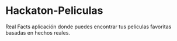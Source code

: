 # Hackaton-Peliculas
Real Facts aplicación donde puedes encontrar tus peliculas favoritas basadas en hechos reales.